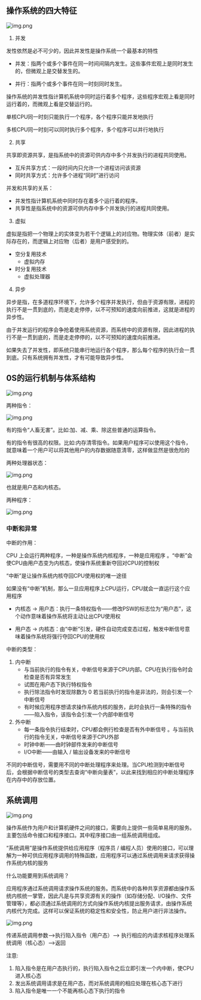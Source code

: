 ## 操作系统的四大特征

![img.png](tezh.png)

1. 并发
   
发性依然是必不可少的，因此并发性是操作系统一个最基本的特性

* 并发：指两个或多个事件在同一时间间隔内发生。这些事件宏观上是同时发生的，但微观上是交替发生的。

* 并行：指两个或多个事件在同一时刻同时发生。

操作系统的并发性指计算机系统中同时运行着多个程序，这些程序宏观上看是同时运行着的，而微观上看是交替运行的。

单核CPU同一时刻只能执行一个程序，各个程序只能并发地执行

多核CPU同一时刻可以同时执行多个程序，多个程序可以并行地执行

2. 共享

共享即资源共享，是指系统中的资源可供内存中多个并发执行的进程共同使用。

* 互斥共享方式：一段时间内只允许一个进程访问该资源
* 同时共享方式：允许多个进程“同时”进行访问

并发和共享的关系：
* 并发性指计算机系统中同时存在着多个运行着的程序。
* 共享性是指系统中的资源可供内存中多个并发执行的进程共同使用。

3. 虚拟

虚拟是指把一个物理上的实体变为若干个逻辑上的对应物。物理实体（前者）是实际存在的，而逻辑上对应物（后者）是用户感受到的。

* 空分复用技术
    * 虚拟内存
* 时分复用技术
    * 虚拟处理器
    
4. 异步

异步是指，在多道程序环境下，允许多个程序并发执行，但由于资源有限，进程的执行不是一贯到底的，而是走走停停，以不可预知的速度向前推进，这就是进程的异步性。

由于并发运行的程序会争抢着使用系统资源，而系统中的资源有限，因此进程的执行不是一贯到底的，而是走走停停的，以不可预知的速度向前推进。

如果失去了并发性，即系统只能串行地运行各个程序，那么每个程序的执行会一贯到底。只有系统拥有并发性，才有可能导致异步性。

## 0S的运行机制与体系结构

![img.png](yxjz.png)

两种指令：

![img.png](lzzl.png)

有的指令“人畜无害”。比如:加、减、乘、除这些普通的运算指令。

有的指令有很高的权限。比如:内存清零指令。如果用户程序可以使用这个指令，就意味着一个用户可以将其他用户的内存数据随意清零，这样做显然是很危险的

两种处理器状态：

![img.png](lzzt.png)

也就是用户态和内核态。

两种程序：

![img.png](lzcx.png)

### 中断和异常

中断的作用：

CPU 上会运行两种程序，一种是操作系统内核程序，一种是应用程序 。“中断”会使CPU由用户态变为内核态，使操作系统重新夺回对CPU的控制权

“中断”是让操作系统内核夺回CPU使用权的唯一途径

如果没有“中断”机制，那么一旦应用程序上CPU运行，CPU就会一直运行这个应用程序

* 内核态 → 用户态：执行一条特权指令——修改PSW的标志位为“用户态”，这个动作意味着操作系统将主动让出CPU使用权

* 用户态 → 内核态：由“中断”引发，硬件自动完成变态过程，触发中断信号意味着操作系统将强行夺回CPU的使用权

中断的类型： 
1. 内中断
    * 与当前执行的指令有关，中断信号来源于CPU内部。CPU在执行指令时会检查是否有异常发生
    * 试图在用户态下执行特权指令 
    * 执行除法指令时发现除数为 0 若当前执行的指令是非法的，则会引发一个中断信号
    * 有时候应用程序想请求操作系统内核的服务，此时会执行一条特殊的指令——陷入指令，该指令会引发一个内部中断信号
2. 外中断
    * 每一条指令执行结束时，CPU都会例行检查是否有外中断信号 。与当前执行的指令无关，中断信号来源于CPU外部
    * 时钟中断——由时钟部件发来的中断信号
    * I/O中断——由输入 / 输出设备发来的中断信号

不同的中断信号，需要用不同的中断处理程序来处理。当CPU检测到中断信号后，会根据中断信号的类型去查询“中断向量表”，以此来找到相应的中断处理程序在内存中的存放位置。

## 系统调用

![img.png](xtdy.png)

操作系统作为用户和计算机硬件之间的接口，需要向上提供一些简单易用的服务。主要包括命令接口和程序接口。其中程序接口由一组系统调用组成。

“系统调用”是操作系统提供给应用程序（程序员 / 编程人员）使用的接口，可以理解为一种可供应用程序调用的特殊函数，应用程序可以通过系统调用来请求获得操作系统内核的服务

什么功能要用到系统调用？

应用程序通过系统调用请求操作系统的服务。而系统中的各种共享资源都由操作系统内核统一掌管，因此凡是与共享资源有关的操作（如存储分配、I/O操作、文件管理等），都必须通过系统调用的方式向操作系统内核提出服务请求，由操作系统内核代为完成。这样可以保证系统的稳定性和安全性，防止用户进行非法操作。

![img.png](xtdyzl.png)

传递系统调用参数—>执行陷入指令（用户态）—> 执行相应的内请求核程序处理系统调用（核心态）—>返回

注意:
1. 陷入指令是在用户态执行的，执行陷入指令之后立即引发一个内中断，使CPU进入核心态
2. 发出系统调用请求是在用户态，而对系统调用的相应处理在核心态下进行
3. 陷入指令是唯一一个不能再核心态下执行的指令


